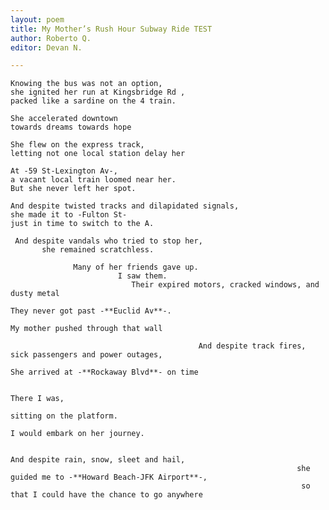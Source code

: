 ```yaml
---
layout: poem
title: My Mother’s Rush Hour Subway Ride TEST
author: Roberto Q.
editor: Devan N.

---
```

    Knowing the bus was not an option,
    she ignited her run at Kingsbridge Rd ,
    packed like a sardine on the 4 train.
    
    She accelerated downtown
    towards dreams towards hope
    
    She flew on the express track,
    letting not one local station delay her
    
    At -59 St-Lexington Av-,
    a vacant local train loomed near her.
    But she never left her spot.
    
    And despite twisted tracks and dilapidated signals,
    she made it to -Fulton St-
    just in time to switch to the A.
    
     And despite vandals who tried to stop her,
           she remained scratchless.
    
                  Many of her friends gave up.
                            I saw them.
                               Their expired motors, cracked windows, and dusty metal
                                                                                 They never got past -**Euclid Av**-.
    	                                                                  My mother pushed through that wall
    
                                              And despite track fires, sick passengers and power outages,
                                                                            She arrived at -**Rockaway Blvd**- on time
    
                                                                                                                              There I was,
                                                                                                            sitting on the platform.
                                                                                                 I would embark on her journey.
    
                                                                                     And despite rain, snow, sleet and hail,
                                                                    she guided me to -**Howard Beach-JFK Airport**-,
                                                                     so that I could have the chance to go anywhere